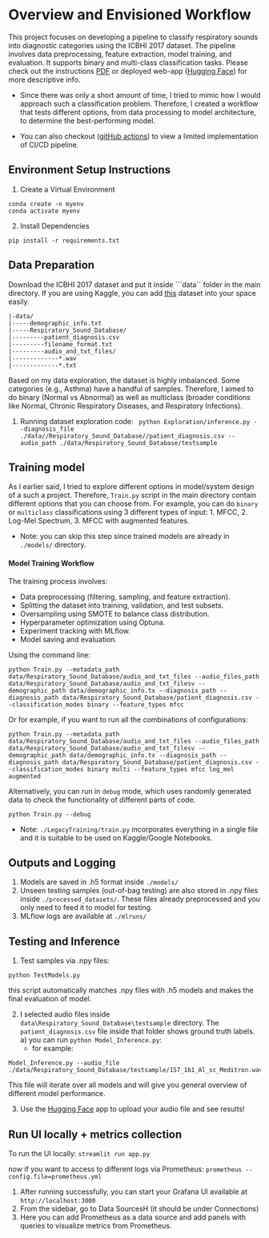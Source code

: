 # Overview and Envisioned Workflow
This project focuses on developing a pipeline to classify respiratory sounds into diagnostic categories using the ICBHI 2017 dataset. The pipeline involves data preprocessing, feature extraction, model training, and evaluation. It supports binary and multi-class classification tasks. 
Please check out the instructions [PDF](link-to-pdf) or deployed web-app ([Hugging Face](https://huggingface.co/spaces/magnumical/amp)) for more descriptive info.

* Since there was only a short amount of time, I tried to mimic how I would approach such a classification problem. Therefore, I created a workflow that tests different options, from data processing to model architecture, to determine the best-performing model.

* You can also checkout ([gitHub actions]([https://huggingface.co/spaces/magnumical/amp](https://github.com/magnumical/amp1/actions))) to view a limited implementation of CI/CD pipeline.

## Environment Setup Instructions

1. Create a Virtual Environment
```
conda create -n myenv
conda activate myenv
```
2. Install Dependencies
```
pip install -r requirements.txt
```

## Data Preparation
Download the ICBHI 2017 dataset and put it inside ```data`` folder in the main directory. If you are using Kaggle, you can add [this](https://www.kaggle.com/datasets/vbookshelf/respiratory-sound-database) dataset into your space easily.

```
|-data/
|-----demographic_info.txt
|-----Respiratory_Sound_Database/
|---------patient_diagnosis.csv
|---------filename_format.txt
|---------audio_and_txt_files/
|-------------*.wav
|-------------*.txt
```
Based on my data exploration, the dataset is highly imbalanced. Some categories (e.g., Asthma) have a handful of samples. Therefore, I aimed to do binary (Normal vs Abnormal) as well as multiclass (broader conditions like Normal, Chronic Respiratory Diseases, and Respiratory Infections).

1. Running dataset exploration code:
``` python Exploration/inference.py --diagnosis_file ./data//Respiratory_Sound_Database//patient_diagnosis.csv --audio_path ./data/Respiratory_Sound_Database/testsample```

## Training model
As I earlier said, I tried to explore different options in model/system design of a such a project. Therefore, ```Train.py``` script in the main directory contain different options that you can choose from.
For example, you can do ```binary``` or ```multiclass``` classifications using 3 different types of input: 1. MFCC, 2. Log-Mel Spectrum, 3. MFCC with augmented features.
* Note: you can skip this step since trained models are already in ```./models/``` directory.
#### Model Training Workflow

The training process involves:

* Data preprocessing (filtering, sampling, and feature extraction).
* Splitting the dataset into training, validation, and test subsets.
* Oversampling using SMOTE to balance class distribution.
* Hyperparameter optimization using Optuna.
* Experiment tracking with MLflow.
* Model saving and evaluation.

Using the command line:
```
python Train.py --metadata_path data/Respiratory_Sound_Database/audio_and_txt_files --audio_files_path data/Respiratory_Sound_Database/audio_and_txt_filesv --demographic_path data/demographic_info.tx --diagnosis_path --diagnosis_path data/Respiratory_Sound_Database/patient_diagnosis.csv --classification_modes binary --feature_types mfcc 
```
Or for example, if you want to run all the combinations of configurations:
```
python Train.py --metadata_path data/Respiratory_Sound_Database/audio_and_txt_files --audio_files_path data/Respiratory_Sound_Database/audio_and_txt_filesv --demographic_path data/demographic_info.tx --diagnosis_path --diagnosis_path data/Respiratory_Sound_Database/patient_diagnosis.csv --classification_modes binary multi --feature_types mfcc log_mel augmented
```

Alternatively, you can run in ```debug``` mode, which uses randomly generated data to check the functionality of different parts of code.
```
python Train.py --debug
```

* Note: ```./LegacyTraining/train.py``` incorporates everything in a single file and it is suitable to be used on Kaggle/Google Notebooks.


## Outputs and Logging
1. Models are saved in .h5 format inside ```./models/```
2. Unseen testing samples (out-of-bag testing) are also stored in .npy files inside ```./processed_datasets/```. These files already preprocessed and you only need to feed it to model for testing.
3. MLflow logs are available at ```./mlruns/```

   
## Testing and Inference
1. Test samples via .npy files:

```
python TestModels.py
````

this script automatically matches .npy files with .h5 models and makes the final evaluation of model.

2. I selected audio files inside ```data\Respiratory_Sound_Database\testsample``` directory.  The ```patient_diagnosis.csv``` file inside that folder shows ground truth labels.
   a) you can run ```python Model_Inference.py```:
   * for example: 
```
Model_Inference.py --audio_file ./data/Respiratory_Sound_Database/testsample/157_1b1_Al_sc_Meditron.wav
```
This file will iterate over all models and will give you general overview of different model performance.

3. Use the [Hugging Face](https://huggingface.co/spaces/magnumical/amp) app to upload your audio file and see results!


## Run UI locally + metrics collection
To run the UI locally:
```streamlit run app.py```

now if you want to access to different logs via Prometheus:
```prometheus --config.file=prometheus.yml```

1. After running successfully, you can start your Grafana UI available at ```http://localhost:3000``` 
2. From the sidebar, go to Data SourcesH (it should be under Connections)
3. Here you can add Prometheus as a data source and add panels with queries to visualize metrics from Prometheus.



   
